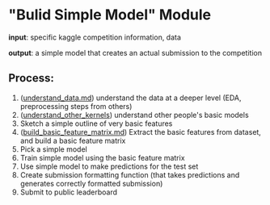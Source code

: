 # "Bulid Simple Model" Module

**input**: specific kaggle competition information, data

**output**: a simple model that creates an actual submission to the competition

## Process:
1. ([understand_data.md](https://github.com/the-machine-learners/machine-learning-model-creation-pipeline/blob/master/pipeline/build-simple-model/final-copy/understand_data.md)) understand the data at a deeper level (EDA, preprocessing steps from others)
2. ([understand_other_kernels](https://github.com/the-machine-learners/machine-learning-model-creation-pipeline/blob/master/pipeline/build-simple-model/final-copy/understand_other_kernels.md)) understand other people's basic models
3. Sketch a simple outline of very basic features
4. ([build_basic_feature_matrix.md](https://github.com/the-machine-learners/machine-learning-model-creation-pipeline/blob/master/pipeline/build-simple-model/final-copy/build_basic_feature_matrix.md)) Extract the basic features from dataset, and build a basic feature matrix
5. Pick a simple model
6. Train simple model using the basic feature matrix
7. Use simple model to make predictions for the test set
8. Create submission formatting function (that takes predictions and generates correctly formatted submission)
9. Submit to public leaderboard
